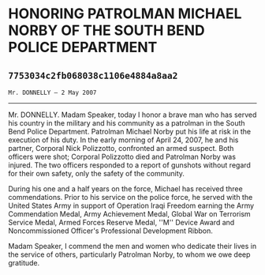 # HONORING PATROLMAN MICHAEL NORBY OF THE SOUTH BEND POLICE DEPARTMENT
## `7753034c2fb068038c1106e4884a8aa2`
`Mr. DONNELLY — 2 May 2007`

---


Mr. DONNELLY. Madam Speaker, today I honor a brave man who has served 
his country in the military and his community as a patrolman in the 
South Bend Police Department. Patrolman Michael Norby put his life at 
risk in the execution of his duty. In the early morning of April 24, 
2007, he and his partner, Corporal Nick Polizzotto, confronted an armed 
suspect. Both officers were shot; Corporal Polizzotto died and 
Patrolman Norby was injured. The two officers responded to a report of 
gunshots without regard for their own safety, only the safety of the 
community.

During his one and a half years on the force, Michael has received 
three commendations. Prior to his service on the police force, he 
served with the United States Army in support of Operation Iraqi 
Freedom earning the Army Commendation Medal, Army Achievement Medal, 
Global War on Terrorism Service Medal, Armed Forces Reserve Medal, 
''M'' Device Award and Noncommissioned Officer's Professional 
Development Ribbon.

Madam Speaker, I commend the men and women who dedicate their lives 
in the service of others, particularly Patrolman Norby, to whom we owe 
deep gratitude.
